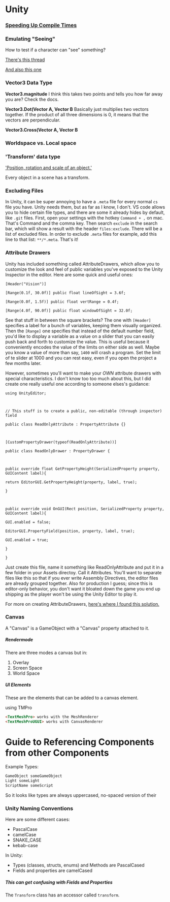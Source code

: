# Unity

### [Speeding Up Compile Times](https://www.youtube.com/watch?v=eovjb5xn8y0)


### Emulating "Seeing"
How to test if a character can "see" something?

[There's this thread](https://answers.unity.com/questions/8003/how-can-i-know-if-a-gameobject-is-seen-by-a-partic.html)

[And also this one](https://answers.unity.com/questions/720447/if-game-object-is-in-cameras-field-of-view.html)

### Vector3 Data Type
**Vector3.magnitude**
I think this takes two points and tells you how far away you are? Check the docs.

**Vector3.Dot(Vector A, Vector B**
Basically just multiplies two vectors together. If the product of all three dimensions is 0, it means that the vectors are perpendicular.

**Vector3.Cross(Vector A, Vector B**

### Worldspace vs. Local space

### 'Transform' data type
['Position, rotation and scale of an object.'](https://docs.unity3d.com/ScriptReference/Transform.html)

Every object in a scene has a transform.

### Excluding Files
In Unity, it can be super annoying to have a `.meta` file for every normal `cs` file you have.  Unity needs them, but as far as I know, I don't. VS code allows you to hide certain file types, and there are some it already hides by default, like `.git` files. First, open your settings with the hotkey `Command + ,` on mac. That's Command and the comma key. Then search `exclude` in the search bar, which will show a result with the header `files:exclude`. There will be a list of excluded files. In order to exclude `.meta` files for example, add this line to that list:
`**/*.meta`. That's it!

### Attribute Drawers
Unity has included something called AttributeDrawers, which allow you to customize the look and feel of public variables you've exposed to the Unity Inspector in the editor. Here are some quick and useful ones:
```
[Header("Vision")]

[Range(0.1f, 30.0f)] public float lineOfSight = 3.6f;

[Range(0.0f, 1.5f)] public float vertRange = 0.4f;

[Range(4.0f, 90.0f)] public float windowOfSight = 32.0f;
```
See that stuff in between the square brackets? The one with `[Header]` specifies a label for a bunch of variables, keeping them visually organized. Then the `[Range]` one specifies that instead of the default number field, you'd like to display a variable as a value on a slider that you can easily push back and forth to customize the value. This is useful because it conveniently encodes the value of the limits on either side as well. Maybe you know a value of more than say, `1400` will crash a program. Set the limit of te slider at 1000 and you can rest easy, even if you open the project a few months later.

However, sometimes you'll want to make your *OWN* attribute drawers with special characteristics. I don't know too too much about this, but I did create one really useful one according to someone elses's guidance:

```
using UnityEditor;

  

// This stuff is to create a public, non-editable (through inspector) field

public class ReadOnlyAttribute : PropertyAttribute {}

  

[CustomPropertyDrawer(typeof(ReadOnlyAttribute))]

public class ReadOnlyDrawer : PropertyDrawer {

  

public override float GetPropertyHeight(SerializedProperty property, GUIContent label){

return EditorGUI.GetPropertyHeight(property, label, true);

}

  

public override void OnGUI(Rect position, SerializedProperty property, GUIContent label){

GUI.enabled = false;

EditorGUI.PropertyField(position, property, label, true);

GUI.enabled = true;

}

}
```

Just create this file, name it something like ReadOnlyAttribute and put it in a few folder in your Assets directoy. Call it Attributes. You'll want to separate files like this so that if you ever write Assembly Directives, the editor files are already grouped together. Also for production I guess; since this is editor-only behavior, you don't want it bloated down the game you end up shipping as the player won't be using the Unity Editor to play it.

For more on creating AttributeDrawers, [here's where I found this solution.](https://forum.unity.com/threads/how-do-you-disable-inspector-editing-of-a-public-variable.142100/)

### Canvas
A "Canvas" is a GameObject with a "Canvas" property attached to it.

##### Rendermode
There are three modes a canvas but in:
1. Overlay
2. Screen Space
3. World Space

##### UI Elements
These are the elements that can be added to a canvas element.

using TMPro

```HTML
<TextMeshPro> works with the MeshRenderer
<TextMeshProUGUI> works with CanvasRenderer
```

# Guide to Referencing Components from other Components

Example Types:

```C#
GameObject someGameObject
Light someLight
ScriptName someScript
```

So it looks like types are always uppercased, no-spaced version of their 

### Unity Naming Conventions
Here are some different cases:
- PascalCase
- camelCase
- SNAKE_CASE
- kebab-case

In Unity:
- Types (classes, structs, enums) and Methods are PascalCased
- Fields and properties are camelCased

##### This can get confusing with Fields and Properties
The `Transform` class has an accessor called `transform`.